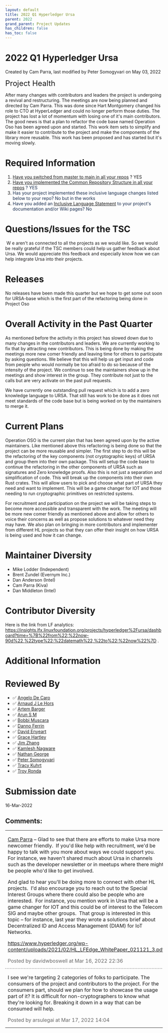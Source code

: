 ```yaml
---
layout: default
title: 2022 Q1 Hyperledger Ursa
parent: 2022
grand_parent: Project Updates
has_children: false
has_toc: false
---
```


# 2022 Q1 Hyperledger Ursa

Created by Cam Parra, last modified by Peter Somogyvari on May 03, 2022

<span style="letter-spacing: 0.0px;"> </span> <span style="font-size: 24.0px;letter-spacing: 0.0px;">Project Health </span>

After many changes with contributors and leaders the project is
undergoing a revival and restructuring. The meetings are now being
planned and directed by Cam Parra. This was done since Hart Montgomery
changed his role to CTO at HyperLedger and could no longer perform those
duties. The project has lost a lot of momentum with losing one of it's
main contributors. The good news is that a plan to refactor the code
base named Operation Oso has been agreed upon and started. This work
item sets to simplify and make it easier to contribute to the project
and make the components of the library more reusable. This work has been
proposed and has started but it's moving slowly.

# Required Information

1.  <span style="color: rgb(68,68,68);"> <a href="https://wiki.hyperledger.org/display/TSC/Projects+have+two+quarters+to+comply+with+common+repo+structure?focusedCommentId=41591637#comment-41591637" rel="nofollow">Have you switched from master to main in all your
repos</a> </span> <span style="letter-spacing: 0.0px;">? YES</span>
2.  <span class="placeholder-inline-tasks" style="color: rgb(23,43,77);text-decoration: none;"> <span style="color: rgb(68,68,68);">
<a href="https://tsc.hyperledger.org/repository-structure.html" class="external-link" rel="nofollow">Have you implemented the Common
Repository Structure in all your repos</a> </span> </span> <span style="color: rgb(23,43,77);text-decoration: none;">? YES</span>
3.  <span style="color: rgb(23,43,77);text-decoration: none;"> <span style="color: rgb(23,43,77);">Has your project implemented these
inclusive language changes listed below to your repo? No but in the
works </span> </span>
4.  <span style="color: rgb(23,43,77);text-decoration: none;"> <span style="color: rgb(23,43,77);">Have you added an <a href="https://wiki.hyperledger.org/display/TSC/Inclusive+Language+Example" rel="nofollow">Inclusive Language Statement</a> to your project's
documentation and/or Wiki pages? No</span> </span>

# Questions/Issues for the TSC

 W <span style="color: rgb(29,28,29);">e aren't as connected to all the
projects as we would like. So we would be really grateful if the TSC
members could help us gather feedback about Ursa. We would appreciate
this feedback and especially know how we can help integrate Ursa into
their projects.</span>

# Releases

No releases have been made this quarter but we hope to get some out soon
for URSA-base which is the first part of the refactoring being done in
Project Oso

# Overall Activity in the Past Quarter

As mentioned before the activity in this project has slowed down due to
many changes in the contributors and leaders. We are currently working
to fix that by attracting new contributors. This is being done by making
the meetings more new comer friendly and leaving time for others to
participate by asking questions. We believe that this will help us get
input and code from people who would normally be too afraid to do so
because of the intensity of the project. We continue to see the
maintainers show up in the meetings and show interest in the group. They
contribute not just to the calls but are very activate on the past pull
requests.

We have currently one outstanding pull request which is to add a zero
knowledge language to URSA. That still has work to be done as it does
not meet standards of the code base but is being worked on by the
maintainers to merge it.

# Current Plans

Operation OSO is the current plan that has been agreed upon by the
active maintainers. Like mentioned above this refactoring is being done
so that the project can be more reusable and simpler. The first step to
do this will be the refactoring of the key components (not cryptographic
keys) of URSA and group them into their own package. This will setup the
code base to continue the refactoring in the other components of URSA
such as signatures and Zero knowledge proofs. Also this is not just a
separation and simplification of code. This will break up the components
into their own Rust crates. This will allow users to pick and choose
what part of URSA they need and want to implement. This will be a game
changer for IOT and those needing to run cryptographic primitives on
restricted systems.

For recruitment and participation on the project we will be taking steps
to become more accessible and transparent with the work. The meeting
will be more new comer friendly as mentioned above and allow for others
to voice their concerns as well as propose solutions to whatever need
they may have. We also plan on bringing in more contributors and
implementer from different HL projects so that they can offer their
insight on how URSA is being used and how it can change.

# Maintainer Diversity

-   Mike Lodder (Independent)
-   Brent Zundel (Evernym Inc.)
-   Dan Anderson (Intel)
-   Cam Parra (Kiva)
-   Dan Middleton (Intel)

# Contributor Diversity

Here is the link from LF analytics:   <a href="https://insights.lfx.linuxfoundation.org/projects/hyperledger%2Fursa/dashboard?time=%7B%22from%22:%22now-90d%22,%22type%22:%22datemath%22,%22to%22:%22now%22%7D" class="external-link" rel="nofollow" style="text-decoration: none;">https://insights.lfx.linuxfoundation.org/projects/hyperledger%2Fursa/dashboard?time=%7B%22from%22:%22now-90d%22,%22type%22:%22datemath%22,%22to%22:%22now%22%7D</a>
.  

# Additional Information

# Reviewed By

-   ✅ <span class="placeholder-inline-tasks">
<a href="https://wiki.hyperledger.org/display/~angelo.decaro" class="confluence-userlink user-mention" data-username="angelo.decaro" data-linked-resource-id="16327529" data-linked-resource-version="1" data-linked-resource-type="userinfo" data-base-url="https://wiki.hyperledger.org">Angelo De Caro</a></span>
-   ✅ <span class="placeholder-inline-tasks">
<a href="https://wiki.hyperledger.org/display/~lehors" class="confluence-userlink user-mention" data-username="lehors" data-linked-resource-id="2394240" data-linked-resource-version="1" data-linked-resource-type="userinfo" data-base-url="https://wiki.hyperledger.org">Arnaud J Le Hors</a></span>
-   ✅ <span class="placeholder-inline-tasks">
<a href="https://wiki.hyperledger.org/display/~C0rWin" class="confluence-userlink user-mention" data-username="C0rWin" data-linked-resource-id="13865321" data-linked-resource-version="1" data-linked-resource-type="userinfo" data-base-url="https://wiki.hyperledger.org">Artem Barger</a></span>
-   ✅ <span class="placeholder-inline-tasks">
<a href="https://wiki.hyperledger.org/display/~arsulegai" class="confluence-userlink user-mention" data-username="arsulegai" data-linked-resource-id="6427759" data-linked-resource-version="2" data-linked-resource-type="userinfo" data-base-url="https://wiki.hyperledger.org">Arun S M</a> </span>
-   ✅ <span class="placeholder-inline-tasks">
<a href="https://wiki.hyperledger.org/display/~Bobbijn" class="confluence-userlink user-mention" data-username="Bobbijn" data-linked-resource-id="2393198" data-linked-resource-version="2" data-linked-resource-type="userinfo" data-base-url="https://wiki.hyperledger.org">Bobbi Muscara</a></span>
-   ✅ <span class="placeholder-inline-tasks">
<a href="https://wiki.hyperledger.org/display/~shemnon" class="confluence-userlink user-mention" data-username="shemnon" data-linked-resource-id="20022118" data-linked-resource-version="2" data-linked-resource-type="userinfo" data-base-url="https://wiki.hyperledger.org">Danno Ferrin</a>  </span>
-   ✅ <span class="placeholder-inline-tasks">
<a href="https://wiki.hyperledger.org/display/~denyeart" class="confluence-userlink user-mention" data-username="denyeart" data-linked-resource-id="2392864" data-linked-resource-version="1" data-linked-resource-type="userinfo" data-base-url="https://wiki.hyperledger.org">David Enyeart</a></span>
-   ✅ <span class="placeholder-inline-tasks">
<a href="https://wiki.hyperledger.org/display/~grace.hartley" class="confluence-userlink user-mention" data-username="grace.hartley" data-linked-resource-id="16324128" data-linked-resource-version="1" data-linked-resource-type="userinfo" data-base-url="https://wiki.hyperledger.org">Grace Hartley</a></span>
-   ✅ <span class="placeholder-inline-tasks">
<a href="https://wiki.hyperledger.org/display/~jimthematrix" class="confluence-userlink user-mention" data-username="jimthematrix" data-linked-resource-id="58854075" data-linked-resource-version="1" data-linked-resource-type="userinfo" data-base-url="https://wiki.hyperledger.org">Jim Zhang</a> </span>
-   ✅ <span class="placeholder-inline-tasks">
<a href="https://wiki.hyperledger.org/display/~knagware9" class="confluence-userlink user-mention" data-username="knagware9" data-linked-resource-id="2393468" data-linked-resource-version="1" data-linked-resource-type="userinfo" data-base-url="https://wiki.hyperledger.org">Kamlesh Nagware</a></span>
-   ✅ <span class="placeholder-inline-tasks">
<a href="https://wiki.hyperledger.org/display/~nage" class="confluence-userlink user-mention" data-username="nage" data-linked-resource-id="2393038" data-linked-resource-version="1" data-linked-resource-type="userinfo" data-base-url="https://wiki.hyperledger.org">Nathan George</a></span>
-   ✅ <span class="placeholder-inline-tasks">
<a href="https://wiki.hyperledger.org/display/~gl7doqu97svck56tzyjzzhxj" class="confluence-userlink user-mention" data-username="gl7doqu97svck56tzyjzzhxj" data-linked-resource-id="24779271" data-linked-resource-version="1" data-linked-resource-type="userinfo" data-base-url="https://wiki.hyperledger.org">Peter Somogyvari</a></span>
-   ✅ <span class="placeholder-inline-tasks">
<a href="https://wiki.hyperledger.org/display/~tkuhrt" class="confluence-userlink user-mention" data-username="tkuhrt" data-linked-resource-id="1180151" data-linked-resource-version="2" data-linked-resource-type="userinfo" data-base-url="https://wiki.hyperledger.org">Tracy Kuhrt</a> </span>
-   ✅ <span class="placeholder-inline-tasks">
<a href="https://wiki.hyperledger.org/display/~troyronda" class="confluence-userlink user-mention" data-username="troyronda" data-linked-resource-id="9110618" data-linked-resource-version="2" data-linked-resource-type="userinfo" data-base-url="https://wiki.hyperledger.org">Troy Ronda</a> </span>

# <span class="placeholder-inline-tasks">Submission date </span>

<span class="placeholder-inline-tasks"> 16-Mar-2022 </span>



## Comments:

<table data-border="0" width="100%">
<colgroup>
<col style="width: 100%" />
</colgroup>
<tbody>
<tr class="odd">
<td><span id="comment-62244480"></span>
<p><a href="https://wiki.hyperledger.org/display/~cam-p+1" class="confluence-userlink user-mention" data-username="cam-p 1" data-linked-resource-id="62231189" data-linked-resource-version="1" data-linked-resource-type="userinfo" data-base-url="https://wiki.hyperledger.org">Cam Parra</a> – Glad to see
that there are efforts to make Ursa more newcomer friendly.  If you'd
like help with recruitment, we'd be happy to talk with you more about
ways we could support you.  For instance, we haven't shared much about
Ursa in channels such as the developer newsletter or in meetups where
there might be people who'd like to get involved.</p>
<p>And glad to hear you'll be doing more to connect with other HL
projects.  I'd also encourage you to reach out to the Special Interest
Groups where there could also be people who are interested.  For
instance, you mention work in Ursa that will be a game changer for IOT
and this could be of interest to the Telecom SIG and maybe other
groups.  That group is interested in this topic – for instance, last
year they wrote a solutions brief about Decentralized ID and Access
Management (DIAM) for IoT Networks.</p>
<p><a href="https://www.hyperledger.org/wp-content/uploads/2021/02/HL_LFEdge_WhitePaper_021121_3.pdf" class="external-link" rel="nofollow">https://www.hyperledger.org/wp-content/uploads/2021/02/HL_LFEdge_WhitePaper_021121_3.pdf</a></p>
<div class="smallfont" data-align="left" style="color: #666666; width: 98%; margin-bottom: 10px;">
 Posted by davidwboswell
at Mar 16, 2022 22:36 </div ></td>
</tr>
<tr class="even">
<td style="border-top: 1px dashed #666666"><span id="comment-62244593"></span>
<p>I see we're targeting 2 categories of folks to participate. The
consumers of the project and contributors to the project. For the
consumers part, should we plan for how to showcase the usage part of it?
It is difficult for non-cryptographers to know what they're looking for.
Breaking it down in a way that can be consumed will help.</p>
<div class="smallfont" data-align="left" style="color: #666666; width: 98%; margin-bottom: 10px;">
Posted by arsulegai at Mar 17, 2022 14:04 </div ></td>
</tr>
</tbody>
</table>




